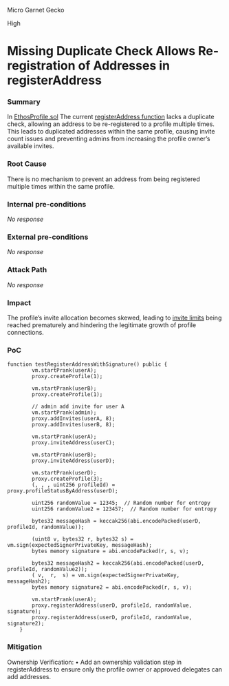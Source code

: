 Micro Garnet Gecko

High

# Missing Duplicate Check Allows Re-registration of Addresses in registerAddress

### Summary

In [EthosProfile.sol](https://github.com/sherlock-audit/2024-10-ethos-network/blob/main/ethos/packages/contracts/contracts/EthosProfile.sol#L45) The current [registerAddress function](https://github.com/sherlock-audit/2024-10-ethos-network/blob/main/ethos/packages/contracts/contracts/EthosProfile.sol#L373) lacks a duplicate check, allowing an address to be re-registered to a profile multiple times. This leads to duplicated addresses within the same profile, causing invite count issues and preventing admins from increasing the profile owner’s available invites.

### Root Cause

There is no mechanism to prevent an address from being registered multiple times within the same profile.

### Internal pre-conditions

_No response_

### External pre-conditions

_No response_

### Attack Path

_No response_

### Impact

The profile’s invite allocation becomes skewed, leading to [invite limits]([url](https://github.com/sherlock-audit/2024-10-ethos-network/blob/main/ethos/packages/contracts/contracts/EthosProfile.sol#L722-L726)) being reached prematurely and hindering the legitimate growth of profile connections.

### PoC

```solidity
function testRegisterAddressWithSignature() public {
        vm.startPrank(userA);
        proxy.createProfile(1);

        vm.startPrank(userB);
        proxy.createProfile(1);

        // admin add invite for user A
        vm.startPrank(admin);
        proxy.addInvites(userA, 8);
        proxy.addInvites(userB, 8);

        vm.startPrank(userA);
        proxy.inviteAddress(userC);

        vm.startPrank(userB);
        proxy.inviteAddress(userD);

        vm.startPrank(userD);
        proxy.createProfile(3);
        (, , , uint256 profileId) = proxy.profileStatusByAddress(userD);

        uint256 randomValue = 12345;  // Random number for entropy
        uint256 randomValue2 = 123457;  // Random number for entropy

        bytes32 messageHash = keccak256(abi.encodePacked(userD, profileId, randomValue));

        (uint8 v, bytes32 r, bytes32 s) = vm.sign(expectedSignerPrivateKey, messageHash); 
        bytes memory signature = abi.encodePacked(r, s, v);

        bytes32 messageHash2 = keccak256(abi.encodePacked(userD, profileId, randomValue2));
        ( v,  r,  s) = vm.sign(expectedSignerPrivateKey, messageHash2); 
        bytes memory signature2 = abi.encodePacked(r, s, v);

        vm.startPrank(userA);
        proxy.registerAddress(userD, profileId, randomValue, signature);
        proxy.registerAddress(userD, profileId, randomValue, signature2);
    }
```

### Mitigation

Ownership Verification:
	•	Add an ownership validation step in registerAddress to ensure only the profile owner or approved delegates can add addresses.